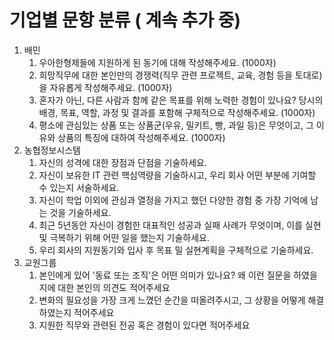 # 기업별 문항 분류 ( 계속 추가 중)
1. 배민
   1. 우아한형제들에 지원하게 된 동기에 대해 작성해주세요. (1000자)
   2. 희망직무에 대한 본인만의 경쟁력(직무 관련 프로젝트, 교육, 경험 등을 토대로)을 자유롭게 작성해주세요. (1000자)
   3. 혼자가 아닌, 다른 사람과 함께 같은 목표를 위해 노력한 경험이 있나요? 당시의 배경, 목표, 역할, 과정 및 결과를 포함해 구체적으로 작성해주세요. (1000자)
   4. 평소에 관심있는 상품 또는 상품군(우유, 밀키트, 빵, 과일 등)은 무엇이고, 그 이유와 상품의 특징에 대하여 작성해주세요. (1000자)
2. 농협정보시스템
   1. 자신의 성격에 대한 장점과 단점을 기술하세요.
   2. 자신이 보유한 IT 관련 핵심역량을 기술하시고, 우리 회사 어떤 부분에 기여할 수 있는지 서술하세요.
   3. 자신이 학업 이외에 관심과 열정을 가지고 했던 다양한 경험 중 가장 기억에 남는 것을 기술하세요.
   4. 최근 5년동안 자신이 경험한 대표적인 성공과 실패 사례가 무엇이며, 이를 실현 및 극복하기 위해 어떤 일을 했는지 기술하세요.
   5. 우리 회사의 지원동기와 입사 후 목표 밀 실현계획을 구체적으로 기술하세요.
3. 교원그룹
   1. 본인에게 있어 '동료 또는 조직'은 어떤 의미가 있나요? 왜 이런 질문을 하였을지에 대한 본인의 의견도 적어주세요
   2. 변화의 필요성을 가장 크게 느꼈던 순간을 떠올려주시고, 그 상황을 어떻게 해결하였는지 적어주세요
   3. 지원한 직무와 관련된 전공 혹은 경험이 있다면 적어주세요